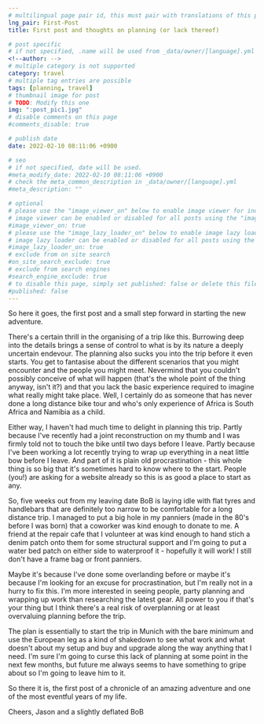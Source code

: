 ```yaml
---
# multilingual page pair id, this must pair with translations of this page. (This name must be unique)
lng_pair: First-Post
title: First post and thoughts on planning (or lack thereof)

# post specific
# if not specified, .name will be used from _data/owner/[language].yml
<!--author: -->
# multiple category is not supported
category: travel
# multiple tag entries are possible
tags: [planning, travel]
# thumbnail image for post
# TODO: Modify this one
img: ":post_pic1.jpg"
# disable comments on this page
#comments_disable: true

# publish date
date: 2022-02-10 08:11:06 +0900

# seo
# if not specified, date will be used.
#meta_modify_date: 2022-02-10 08:11:06 +0900
# check the meta_common_description in _data/owner/[language].yml
#meta_description: ""

# optional
# please use the "image_viewer_on" below to enable image viewer for individual pages or posts (_posts/ or [language]/_posts folders).
# image viewer can be enabled or disabled for all posts using the "image_viewer_posts: true" setting in _data/conf/main.yml.
#image_viewer_on: true
# please use the "image_lazy_loader_on" below to enable image lazy loader for individual pages or posts (_posts/ or [language]/_posts folders).
# image lazy loader can be enabled or disabled for all posts using the "image_lazy_loader_posts: true" setting in _data/conf/main.yml.
#image_lazy_loader_on: true
# exclude from on site search
#on_site_search_exclude: true
# exclude from search engines
#search_engine_exclude: true
# to disable this page, simply set published: false or delete this file
#published: false
---
```


So here it goes, the first post and a small step forward in starting the new adventure.

There's a certain thrill in the organising of a trip like this.
Burrowing deep into the details brings a sense of control to what is by its nature a deeply uncertain endevour.
The planning also sucks you into the trip before it even starts.
You get to fantasise about the different scenarios that you might encounter and the people you might meet.
Nevermind that you couldn't possibly conceive of what will happen (that's the whole point of the thing anyway, isn't it?) and that you lack the basic experience required to imagine what really might take place.
Well, I certainly do as someone that has never done a long distance bike tour and who's only experience of Africa is South Africa and Namibia as a child.

Either way, I haven't had much time to delight in planning this trip.
Partly because I've recently had a joint reconstruction on my thumb and I was firmly told not to touch the bike until two days before I leave.
Partly because I've been working a lot recently trying to wrap up everything in a neat little bow before I leave.
And part of it is plain old procrastination - this whole thing is so big that it's sometimes hard to know where to the start.
People (you!) are asking for a website already so this is as good a place to start as any.

So, five weeks out from my leaving date BoB is laying idle with flat tyres and handlebars that are definitely too narrow to be comfortable for a long distance trip.
I managed to put a big hole in my panniers (made in the 80's before I was born) that a coworker was kind enough to donate to me.
A friend at the repair cafe that I volunteer at was kind enough to hand stich a denim patch onto them for some structural support and I'm going to put a water bed patch on either side to waterproof it - hopefully it will work!
I still don't have a frame bag or front panniers.

Maybe it's because I've done some overlanding before or maybe it's because I'm looking for an excuse for procrastination, but I'm really not in a hurry to fix this.
I'm more interested in seeing people, party planning and wrapping up work than researching the latest gear.
All power to you if that's your thing but I think there's a real risk of overplanning or at least overvaluing planning before the trip.

The plan is essentially to start the trip in Munich with the bare minimum and use the European leg as a kind of shakedown to see what work and what doesn't about my setup and buy and upgrade along the way anything that I need.
I'm sure I'm going to curse this lack of planning at some point in the next few months, but future me always seems to have something to gripe about so I'm going to leave him to it.

So there it is, the first post of a chronicle of an amazing adventure and one of the most eventful years of my life.

Cheers,
Jason and a slightly deflated BoB
